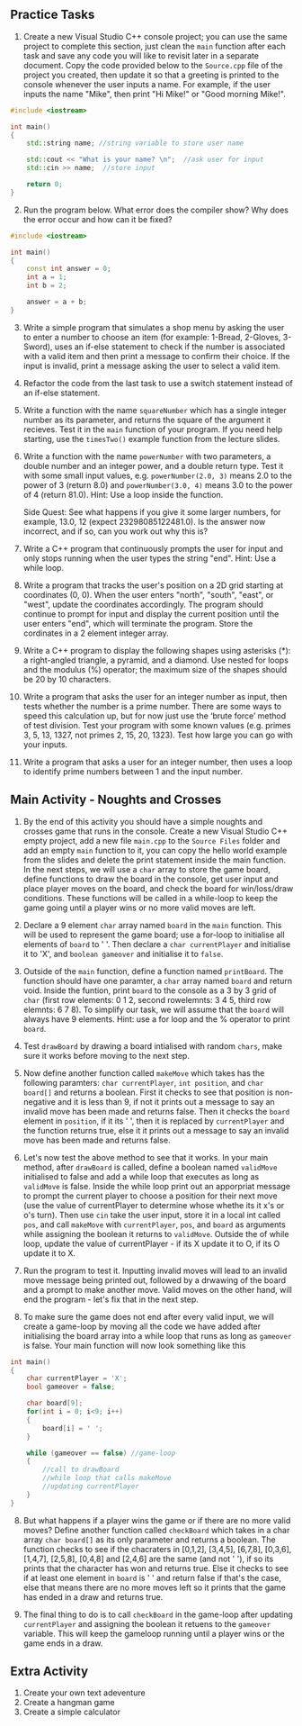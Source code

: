 Practice Tasks
--------------
1. Create a new Visual Studio C++ console project; you can use the same project to complete this section, just clean the `main` function after each task and save any code you will like to revisit later in a separate document. Copy the code provided below to the `Source.cpp` file of the project you created, then update it so that a greeting is printed to the console whenever the user inputs a name. For example, if the user inputs the name "Mike", then print "Hi Mike!" or "Good morning Mike!".
   
~~~cpp
#include <iostream>

int main()
{
	std::string name; //string variable to store user name

	std::cout << "What is your name? \n";  //ask user for input
	std::cin >> name;  //store input

	return 0;
}
~~~

2. Run the program below. What error does the compiler show? Why does the error occur and how can it be fixed?
~~~cpp
#include <iostream>

int main()
{
	const int answer = 0;
	int a = 1;
	int b = 2;

	answer = a + b;
}
~~~

3. Write a simple program that simulates a shop menu by asking the user to enter a number to choose an item (for example: 1-Bread, 2-Gloves, 3-Sword), uses an if-else statement to check if the number is associated with a valid item and then print a message to confirm their choice. If the input is invalid, print a message asking the user to select a valid item.
4. Refactor the code from the last task to use a switch statement instead of an if-else statement.
5. Write a function with the name `squareNumber` which has a single integer number as its parameter, and returns the square of the argument it recieves. Test it in the `main` function of your program. If you need help starting, use the `timesTwo()` example function from the lecture slides.
6. Write a function with the name `powerNumber` with two parameters, a double number and an integer power, and a double return type. Test it with some small input values, e.g. `powerNumber(2.0, 3)` means 2.0 to the power of 3 (return 8.0) and `powerNumber(3.0, 4)` means 3.0 to the power of 4 (return 81.0). Hint: Use a loop inside the function.

    Side Quest: See what happens if you give it some larger numbers, for example, 13.0, 12 (expect 23298085122481.0). Is the answer now incorrect, and if so, can you work out why this is?

7. Write a C++ program that continuously prompts the user for input and only stops running when the user types the string "end". Hint: Use a while loop.

8.	Write a program that tracks the user's position on a 2D grid starting at coordinates (0, 0). When the user enters "north", "south", "east", or "west", update the coordinates accordingly. The program should continue to prompt for input and display the current position until the user enters "end", which will terminate the program. Store the cordinates in a 2 element integer array.
   
9.	Write a C++ program to display the following shapes using asterisks (*): a right-angled triangle, a pyramid, and a diamond. Use nested for loops and the modulus (%) operator; the maximum size of the shapes should be 20 by 10 characters.
    
10.	Write a program that asks the user for an integer number as input, then tests whether the number is a prime number. There are some ways to speed this calculation up, but for now just use the ‘brute force’ method of test division. Test your program with some known values (e.g. primes 3, 5, 13, 1327, not primes 2, 15, 20, 1323). Test how large you can go with your inputs.

11.	Write a program that asks a user for an integer number, then uses a loop to identify prime numbers between 1 and the input number. 

Main Activity - Noughts and Crosses
------------
1. By the end of this activity you should have a simple noughts and crosses game that runs in the console. Create a new Visual Studio C++ empty project, add a new file `main.cpp` to the `Source Files` folder and add an empty `main` function to it, you can copy the hello world example from the slides and delete the print statement inside the main function. In the next steps, we will use a `char` array to store the game board, define functions to draw the board in the console, get user input and place player moves on the board, and check the board for win/loss/draw conditions. These functions will be called in a while-loop to keep the game going until a player wins or no more valid moves are left.

2. Declare a 9 element `char` array named `board` in the `main` function. This will be used to represent the game board; use a for-loop to initialise all elements of `board` to ' '. Then declare a `char currentPlayer` and initialise it to 'X', and `boolean gameover` and initialise it to `false`.

3. Outside of the `main` function, define a function named `printBoard`. The function should have one paramter, a `char` array named `board` and return void. Inside the funtion, print `board` to the console as a 3 by 3 grid of `char` (first row elements: 0 1 2, second rowelemnts: 3 4 5, third row elemnts: 6 7 8). To simplify our task, we will assume that the `board` will always have 9 elements. Hint: use a for loop and the % operator to print `board`.

4. Test `drawBoard` by drawing a board intialised with random `chars`, make sure it works before moving to the next step.

5. Now define another function called `makeMove` which takes has the following paramters: `char currentPlayer`, `int position`, and  `char board[]` and returns a boolean. First it checks to see that position is non-negative and it is less than 9, if not it prints out a message to say an invalid move has been made and returns false. Then it checks the `board` element in `position`, if it its ' ', then it is replaced by `currentPlayer` and the function returns true, else it it prints out a message to say an invalid move has been made and returns false.

6. Let's now test the above method to see that it works. In your main method, after `drawBoard` is called, define a boolean named `validMove` initialised to false and add a while loop that executes as long as `validMove` is false. Inside the while loop print out an apporpriat message to prompt the current player to choose a position for their next move (use the value of currentPlayer to determine whose whethe its it x's or o's turn). Then use `cin` take the user input, store it in a local int called `pos`, and call `makeMove` with `currentPlayer`, `pos`, and `board` as arguments while assigning the boolean it returns to `validMove`. Outside the of while loop, update the value of currentPlayer - if its X update it to O, if its O update it to X.

7. Run the program to test it. Inputting invalid moves will lead to an invalid move message being printed out, followed by a drwawing of the board and a prompt to make another move. Valid moves on the other hand, will end the program - let's fix that in the next step.

8. To make sure the game does not end after every valid input, we will create a game-loop by moving all the code we have added after initialising the board array into a while loop that runs as long as `gameover` is false. Your main function will now look something like this

~~~cpp
int main()
{
	char currentPlayer = 'X';
	bool gameover = false;

	char board[9];
	for(int i = 0; i<9; i++)
	{
		board[i] = ' ';
	}

	while (gameover == false) //game-loop
	{
		//call to drawBoard
		//while loop that calls makeMove
		//updating currentPlayer
	}
}
~~~
8. But what happens if a player wins the game or if there are no more valid moves? Define another function called `checkBoard` which takes in a char array `char board[]` as its only parameter and returns a boolean. The function checks to see if the chacraters in [0,1,2], [3,4,5], [6,7,8], [0,3,6], [1,4,7], [2,5,8], [0,4,8] and [2,4,6] are the same (and not ' '), if so its prints that the character has won and returns true. Else it checks to see if at least one element in `board` is ' ' and return false if that's the case, else that means there are no more moves left so it prints that the game has ended in a draw and returns true.

9. The final thing to do is to call `checkBoard` in the game-loop after updating `currentPlayer` and assigning the boolean it retuens to the `gameover` variable. This will keep the gameloop running until a player wins or the game ends in a draw. 

Extra Activity
------------
1. Create your own text adeventure
2. Create a hangman game
3. Create a simple calculator



   

